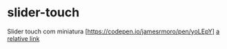 # slider-touch
Slider touch com miniatura
[https://codepen.io/jamesrmoro/pen/yoLEpY]
[a relative link](other_file.md)
